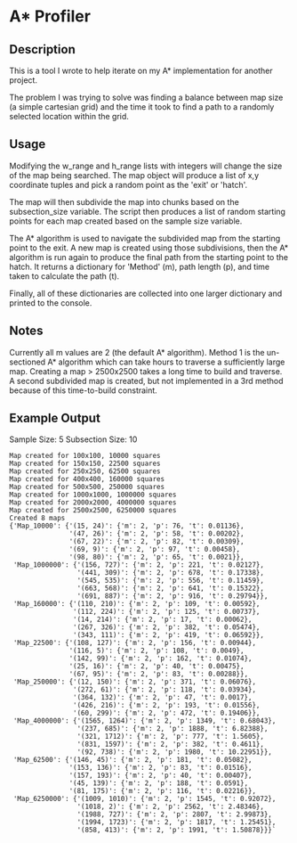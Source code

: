 # A* Profiler
## Description
 This is a tool I wrote to help iterate on my A* implementation for another project. 
 
 The problem I was trying to solve was finding a balance between map size (a simple cartesian grid) and the time it took to find a path to a randomly selected location within the grid.
 
## Usage
 Modifying the w_range and h_range lists with integers will change the size of the map being 
 searched. The map object will produce a list of x,y coordinate tuples and pick a random point 
 as the 'exit' or 'hatch'.
 
 The map will then subdivide the map into chunks based on the subsection_size variable. The 
 script then produces a list of random starting points for each map created based on the sample 
 size variable.
 
 The A* algorithm is used to navigate the subdivided map from the starting point to the exit.
 A new map is created using those subdivisions, then the A* algorithm is run again to produce the
 final path from the starting point to the hatch. It returns a dictionary for 'Method' (m), path length (p),
 and time taken to calculate the path (t).
 
 Finally, all of these dictionaries are collected into one larger dictionary and printed to the console.
 
## Notes
 Currently all m values are 2 (the default A* algorithm). Method 1 is the un-sectioned A* algorithm which can take
 hours to traverse a sufficiently large map. Creating a map > 2500x2500 takes a long time to build and traverse. A
 second subdivided map is created, but not implemented in a 3rd method because of this time-to-build constraint.
 
## Example Output
Sample Size: 5
Subsection Size: 10
```
Map created for 100x100, 10000 squares
Map created for 150x150, 22500 squares
Map created for 250x250, 62500 squares
Map created for 400x400, 160000 squares
Map created for 500x500, 250000 squares
Map created for 1000x1000, 1000000 squares
Map created for 2000x2000, 4000000 squares
Map created for 2500x2500, 6250000 squares
Created 8 maps
{'Map_10000': {'(15, 24)': {'m': 2, 'p': 76, 't': 0.01136},
               '(47, 26)': {'m': 2, 'p': 58, 't': 0.00202},
               '(67, 22)': {'m': 2, 'p': 82, 't': 0.00309},
               '(69, 9)': {'m': 2, 'p': 97, 't': 0.00458},
               '(98, 80)': {'m': 2, 'p': 65, 't': 0.0021}},
 'Map_1000000': {'(156, 727)': {'m': 2, 'p': 221, 't': 0.02127},
                 '(441, 309)': {'m': 2, 'p': 678, 't': 0.17338},
                 '(545, 535)': {'m': 2, 'p': 556, 't': 0.11459},
                 '(663, 568)': {'m': 2, 'p': 641, 't': 0.15322},
                 '(691, 887)': {'m': 2, 'p': 916, 't': 0.29794}},
 'Map_160000': {'(110, 210)': {'m': 2, 'p': 109, 't': 0.00592},
                '(112, 224)': {'m': 2, 'p': 125, 't': 0.00737},
                '(14, 214)': {'m': 2, 'p': 17, 't': 0.00062},
                '(267, 326)': {'m': 2, 'p': 382, 't': 0.05474},
                '(343, 111)': {'m': 2, 'p': 419, 't': 0.06592}},
 'Map_22500': {'(108, 127)': {'m': 2, 'p': 156, 't': 0.00944},
               '(116, 5)': {'m': 2, 'p': 108, 't': 0.0049},
               '(142, 99)': {'m': 2, 'p': 162, 't': 0.01074},
               '(25, 16)': {'m': 2, 'p': 40, 't': 0.00475},
               '(67, 95)': {'m': 2, 'p': 83, 't': 0.00288}},
 'Map_250000': {'(12, 150)': {'m': 2, 'p': 371, 't': 0.06076},
                '(272, 61)': {'m': 2, 'p': 118, 't': 0.03934},
                '(364, 132)': {'m': 2, 'p': 47, 't': 0.0017},
                '(426, 216)': {'m': 2, 'p': 193, 't': 0.01556},
                '(60, 299)': {'m': 2, 'p': 472, 't': 0.19406}},
 'Map_4000000': {'(1565, 1264)': {'m': 2, 'p': 1349, 't': 0.68043},
                 '(237, 685)': {'m': 2, 'p': 1888, 't': 6.82388},
                 '(321, 1712)': {'m': 2, 'p': 777, 't': 1.5605},
                 '(831, 1597)': {'m': 2, 'p': 382, 't': 0.4611},
                 '(92, 738)': {'m': 2, 'p': 1980, 't': 10.22951}},
 'Map_62500': {'(146, 45)': {'m': 2, 'p': 181, 't': 0.05082},
               '(153, 136)': {'m': 2, 'p': 83, 't': 0.01516},
               '(157, 193)': {'m': 2, 'p': 40, 't': 0.00407},
               '(45, 139)': {'m': 2, 'p': 188, 't': 0.0591},
               '(81, 175)': {'m': 2, 'p': 116, 't': 0.02216}},
 'Map_6250000': {'(1009, 1010)': {'m': 2, 'p': 1545, 't': 0.92072},
                 '(1018, 2)': {'m': 2, 'p': 2562, 't': 2.48346},
                 '(1988, 727)': {'m': 2, 'p': 2807, 't': 2.99873},
                 '(1994, 1723)': {'m': 2, 'p': 1817, 't': 1.25451},
                 '(858, 413)': {'m': 2, 'p': 1991, 't': 1.50878}}}`
```
